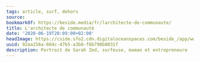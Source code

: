 ```yaml
---
tags: article, surf, dehors
source:
bookmarkOf: https://beside.media/fr/larchitecte-de-communaute/
title: L'architecte de communauté
date: '2020-06-19T20:09:00+02:00'
headImage: https://cside.sfo2.cdn.digitaloceanspaces.com/beside_/app/www/2020/06/SarahZed.byJillCluet-08163.jpg
uuid: 92aa156a-604c-47b5-a3b8-f6b790b8031f
description: Portrait de Sarah Zed, surfeuse, maman et entrepreneure
---
```


